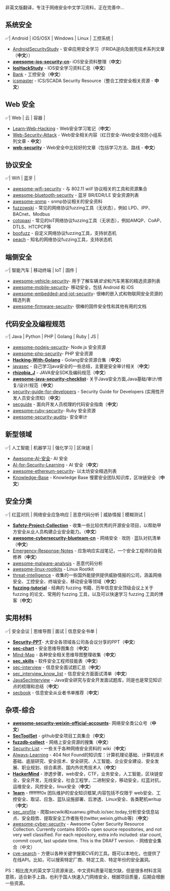 非英文版翻译，专注于网络安全中文学习资料，正在完善中...

## 系统安全

:white_check_mark:| Android | iOS/OSX | Windows | Linux | 工控系统 |

* [AndroidSecurityStudy](https://github.com/r0ysue/AndroidSecurityStudy) - 安卓应用安全学习（FRIDA逆向及脱壳技术系列文章（**中文**））
* <b>[awesome-ios-security-cn](https://github.com/satan1a/awesome-ios-security-cn)</b>\- iOS安全资料整理（**中文**）
* **[IosHackStudy](https://github.com/pandazheng/IosHackStudy)** - IOS安全学习资料汇总（**中文**）
* [Bank](https://github.com/Gh05ter/Bank) - 工控安全（**中文**）
* [icsmaster](https://github.com/w3h/icsmaster) - ICS/SCADA Security Resource（整合工控安全相关资源 - **中文**）

## Web 安全

:white_check_mark:| Web | 云 | 容器 |

* [Learn-Web-Hacking](https://github.com/LyleMi/Learn-Web-Hacking) - Web安全学习笔记（**中文**）
* [Web-Security-Attack](https://github.com/hongriSec/Web-Security-Attack) - Web安全相关内容（红日安全-Web安全攻防小组系列文章 - **中文**）
* **[web-security](https://github.com/spoock1024/web-security)** - Web安全中比较好的文章（包括学习方法、路线 - **中文**）

## 协议安全

:white_check_mark:| Wifi | 蓝牙 |

* [awesome-wifi-security](https://github.com/edelahozuah/awesome-wifi-security) - 与 802.11 wiif 协议相关的工具和资源集合
* [awesome-bluetooth-security](https://github.com/engn33r/awesome-bluetooth-security) - 蓝牙 BR/EDR/LE 安全资源列表
* [awesome-snmp](https://github.com/eozer/awesome-snmp) - snmp协议相关的安全资料
* [fuzzowski](https://github.com/nccgroup/fuzzowski) - 常见的网络协议fuzzing工具（无状态），例如 LPD、IPP、BACnet、Modbus
* [cotopaxi](https://github.com/Samsung/cotopaxi) - 常见的IoT网络协议fuzzing工具（无状态），例如AMQP、CoAP、DTLS、HTCPCP等
* [boofuzz](https://github.com/jtpereyda/boofuzz) - 自定义网络协议fuzzing工具，支持状态机
* [peach](https://github.com/MozillaSecurity/peach) - 知名的网络协议fuzzing工具，支持状态机

## 端侧安全

:white_check_mark:| 智能汽车 | 移动终端 | IoT | 固件 |

* [awesome-vehicle-security](https://github.com/jaredthecoder/awesome-vehicle-security)\- 用于了解车辆*安全*和汽车黑客的精选资源列表
* [awesome-mobile-security](https://github.com/vaib25vicky/awesome-mobile-security)\- 移动安全，包括 Android 和 iOS
* [awesome-embedded-and-iot-security](https://github.com/fkie-cad/awesome-embedded-and-iot-security)\- 很棒的嵌入式和物联网安全资源的精选列表
* [awesome-firmware-security](https://github.com/PreOS-Security/awesome-firmware-security)\- 很棒的固件安全性和其他有用的文档

## 代码安全及编程规范

:white_check_mark:| Java | Python | PHP | Golang | Ruby | JS |

* [awesome-nodejs-security](https://github.com/lirantal/awesome-nodejs-security)\- Node\.js 安全资源
* [awesome-php-security](https://github.com/guardrailsio/awesome-php-security)\- PHP 安全资源
* **[Hacking-With-Golang](https://github.com/AV1080p/Hacking-With-Golang)** - Golang安全资源合集（**中文**）
* [javasec](https://github.com/Maskhe/javasec) - 自己学习java安全的一些总结，主要是安全审计相关（**中文**）
* **[rhizobia_J](https://github.com/momosecurity/rhizobia_J)** - JAVA安全SDK及编码规范（**中文**）
* <b>[awesome-java-security-checklist](https://github.com/we1h0/awesome-java-security-checklist)</b>\- 关于Java安全方面\,Java基础/审计/修复/设计/规范（**中文**）
* [security-guide-for-developers](https://github.com/FallibleInc/security-guide-for-developers) - Security Guide for Developers (实用性开发人员安全须知)（**中文**）
* [secguide](https://github.com/Tencent/secguide) - 面向开发人员梳理的代码安全指南（**中文**）
* [awesome-ruby-security](https://github.com/pxlpnk/awesome-ruby-security)\- Ruby 安全资源
* [awesome-security-audits](https://github.com/pomerium/awesome-security-audits)\- 安全审计

## 新型领域

:white_check_mark:| 人工智能 | 机器学习 | 强化学习 | 区块链 |

* [Awesome-AI-安全](https://github.com/DeepSpaceHarbor/Awesome-AI-Security)\- AI 安全
* [AI-for-Security-Learning](https://github.com/404notf0und/AI-for-Security-Learning) - AI 安全（**中文**）
* [awesome-ethereum-security](https://github.com/crytic/awesome-ethereum-security)\- 以太坊安全精选列表
* [Knowledge-Base](https://github.com/slowmist/Knowledge-Base) - Knowledge Base 慢雾安全团队知识库，区块链安全（**中文**）

## 安全分类

:white_check_mark:| 红蓝对抗 | 网络安全应急响应 | 恶意代码分析 | 威胁情报 | 模糊测试 |

* **[Safety-Project-Collection](https://github.com/Bypass007/Safety-Project-Collection)** - 收集一些比较优秀的开源安全项目，以帮助甲方安全从业人员构建企业安全能力。（**中文**）
* <b>[awesome-cybersecurity-blueteam-cn](https://github.com/satan1a/awesome-cybersecurity-blueteam-cn)</b> \- 网络安全 · 攻防 · 蓝队对抗清单（**中文**）
* [Emergency-Response-Notes](https://github.com/Bypass007/Emergency-Response-Notes) - 应急响应实战笔记，一个安全工程师的自我修养（**中文**）
* [awesome-malware-analysis](https://github.com/rshipp/awesome-malware-analysis) \- 恶意代码分析
* [awesome-linux-rootkits](https://github.com/milabs/awesome-linux-rootkits) \- Linux Rootkit
* [threat-intelligence](https://github.com/NewBee119/threat-intelligence) - 收集的一些国外能提供提供威胁情报的公司，涵盖网络安全、工控安全、终端安全、移动安全等领域（**中文**）
* <b>[fuzzing-tutorial](https://github.com/liyansong2018/fuzzing-tutorial)</b> - 经典的 fuzzing 书籍、历年信息安全顶级会议上关于 fuzzing 的论文、常用的 fuzzing 工具，以及可以快速学习 fuzzing 工具的博客（**中文**）

## 实用材料

:white_check_mark:| 安全会议 | 思维导图 |  面试 | 信息安全书单 |

* <b>[Security-PPT](https://github.com/FeeiCN/Security-PPT)</b>\- 大安全各领域各公司各会议分享的PPT（**中文**）
* **[sec-chart](https://github.com/SecWiki/sec-chart)** - 安全思维导图集合（**中文**）
* [Mind-Map](https://github.com/phith0n/Mind-Map) - 各种安全相关思维导图整理收集（**中文**）
* **[sec_skills](https://github.com/feicong/sec_skills)** - 软件安全工程师技能表（**中文**）
* [sec-interview](https://github.com/d1nfinite/sec-interview) - 信息安全面试题汇总（**中文**）
* [sec_interview_know_list](https://github.com/tiaotiaolong/sec_interview_know_list) - 信息安全方面面试清单（**中文**）
* [JavaSecInterview](https://github.com/4ra1n/JavaSecInterview) - 
Java安全研究与安全开发面试题库，同是也是常见知识点的梳理和总结（**中文**）
* [secbook](https://github.com/riusksk/secbook) - 信息安全从业者书单推荐（**中文**）

## 杂项-综合

* <b>[awesome-security-weixin-official-accounts](https://github.com/DropsOfZut/awesome-security-weixin-official-accounts)</b>\- 网络安全类公众号（**中文**）
* **[SecToolSet](https://github.com/bollwarm/SecToolSet)** - github安全项目工具集合（**中文**）
* **[fuzzdb-collect](https://github.com/euphrat1ca/fuzzdb-collect)** - 网络上安全资源的搜集（**中文**）
* [Security-List](https://github.com/euphrat1ca/Security-List) - 一些关于各种网络安全资料的 wiki（**中文**）
* [Always-Learning](https://github.com/404notf0und/Always-Learning) - 404 Not Found的知识库：计算机理论基础、计算机技术基础、底层研究、安全技术、安全研究、人工智能、企业安全建设、安全发展、职业规划、综合素质、国内外优秀技术人（**中文**）
* **[HackerMind](https://github.com/Ascotbe/HackerMind)** - 渗透步骤，web安全，CTF，业务安全，人工智能，区块链安全，安全开发，无线安全，社会工程学，二进制安全，移动安全，红蓝对抗，运维安全，风控安全，linux安全（**中文**）
* **[1earn](https://github.com/ffffffff0x/1earn)** - ffffffff0x 团队维护的安全知识框架,内容包括不仅限于 web安全、工控安全、取证、应急、蓝队设施部署、后渗透、Linux安全、各类靶机writup（**中文**）
* [sec_profile](https://github.com/tanjiti/sec_profile) - 爬取secwiki和xuanwu.github.io/sec.today,分析安全信息站点、安全趋势、提取安全工作者账号(twitter,weixin,github等)（**中文**）
* [awesome-cyber-security](https://github.com/alphaSeclab/awesome-cyber-security) - Awesome Cyber Security Resource Collection. Currently contains 8000+ open source repositories, and not very well classified. For each repository, extra info included: star count, commit count, last update time. This is the DRAFT version. - 网络安全集合（中文）
* [cve-search](https://github.com/cve-search/cve-search) - 方便以各种关键字搜索CVE的工具。既可以本地化，也提供了在线API。比如，可以搜索特定厂商、特定工具、特定年份的安全漏洞。

PS：相比庞大的英文学习资源来说，中文资料质量可能欠缺，但是很多材料言简意赅，适合新手上路，也利于国人快速入门网络安全，根据项目质量，后期会增删一些资源。


